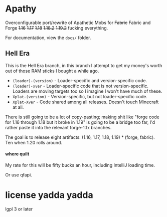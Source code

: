 # Apathy

Overconfigurable port/rewrite of Apathetic Mobs for ~~Fabric~~ Fabric and Forge ~~1.16~~ ~~1.17~~ ~~1.18~~ ~~1.18.2~~ ~~1.19.2~~ fucking everything.

For documentation, view the `docs/` folder.

## Hell Era

This is the Hell Era branch, in this branch I attempt to get my money's worth out of those RAM sticks I bought a while ago.

* `(loader)-(version)` - Loader-specific and version-specific code.
* `(loader)-xver` - Loader-specific code that is not version-specific. Loaders are moving targets too so I imagine I won't have much of these.
* `Xplat-(version)` - Version-specific, but not loader-specific code.
* `Xplat-Xver` - Code shared among all releases. Doesn't touch Minecraft at all.

There is still going to be a lot of copy-pasting; making shit like "forge code for 1.16 through 1.18 but it broke in 1.19" is going to be a bridge too far, I'd rather paste it into the relevant forge-1.1x branches.

The goal is to release eight artifacts: (1.16, 1.17, 1.18, 1.19) * (forge, fabric). Ten when 1.20 rolls around.

#### where quilt

My rate for this will be fifty bucks an hour, including IntelliJ loading time.

Or use qfapi.

# license yadda yadda

lgpl 3 or later